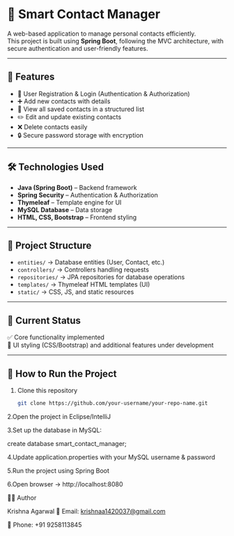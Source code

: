 # 📘 Smart Contact Manager

A web-based application to manage personal contacts efficiently.  
This project is built using **Spring Boot**, following the MVC architecture, with secure authentication and user-friendly features.

---

## 🚀 Features
- 🔐 User Registration & Login (Authentication & Authorization)  
- ➕ Add new contacts with details  
- 📖 View all saved contacts in a structured list  
- ✏️ Edit and update existing contacts  
- ❌ Delete contacts easily  
- 🔒 Secure password storage with encryption  

---

## 🛠️ Technologies Used
- **Java (Spring Boot)** – Backend framework  
- **Spring Security** – Authentication & Authorization  
- **Thymeleaf** – Template engine for UI  
- **MySQL Database** – Data storage  
- **HTML, CSS, Bootstrap** – Frontend styling  

---

## 📂 Project Structure
- `entities/` → Database entities (User, Contact, etc.)  
- `controllers/` → Controllers handling requests  
- `repositories/` → JPA repositories for database operations  
- `templates/` → Thymeleaf HTML templates (UI)  
- `static/` → CSS, JS, and static resources  

---

## 📌 Current Status
✅ Core functionality implemented  
🚧 UI styling (CSS/Bootstrap) and additional features under development  

---

## 🏃 How to Run the Project
1. Clone this repository  
   ```bash
   git clone https://github.com/your-username/your-repo-name.git
2.Open the project in Eclipse/IntelliJ

3.Set up the database in MySQL:

create database smart_contact_manager;

4.Update application.properties with your MySQL username & password

5.Run the project using Spring Boot

6.Open browser → http://localhost:8080

👨‍💻 Author

Krishna Agarwal
📧 Email: krishnaa1420037@gmail.com

📱 Phone: +91 9258113845

